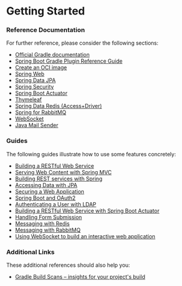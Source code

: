 # Getting Started

### Reference Documentation
For further reference, please consider the following sections:

* [Official Gradle documentation](https://docs.gradle.org)
* [Spring Boot Gradle Plugin Reference Guide](https://docs.spring.io/spring-boot/4.0.0-M3/gradle-plugin)
* [Create an OCI image](https://docs.spring.io/spring-boot/4.0.0-M3/gradle-plugin/packaging-oci-image.html)
* [Spring Web](https://docs.spring.io/spring-boot/4.0.0-M3/reference/web/servlet.html)
* [Spring Data JPA](https://docs.spring.io/spring-boot/4.0.0-M3/reference/data/sql.html#data.sql.jpa-and-spring-data)
* [Spring Security](https://docs.spring.io/spring-boot/4.0.0-M3/reference/web/spring-security.html)
* [Spring Boot Actuator](https://docs.spring.io/spring-boot/4.0.0-M3/reference/actuator/index.html)
* [Thymeleaf](https://docs.spring.io/spring-boot/4.0.0-M3/reference/web/servlet.html#web.servlet.spring-mvc.template-engines)
* [Spring Data Redis (Access+Driver)](https://docs.spring.io/spring-boot/4.0.0-M3/reference/data/nosql.html#data.nosql.redis)
* [Spring for RabbitMQ](https://docs.spring.io/spring-boot/4.0.0-M3/reference/messaging/amqp.html)
* [WebSocket](https://docs.spring.io/spring-boot/4.0.0-M3/reference/messaging/websockets.html)
* [Java Mail Sender](https://docs.spring.io/spring-boot/4.0.0-M3/reference/io/email.html)

### Guides
The following guides illustrate how to use some features concretely:

* [Building a RESTful Web Service](https://spring.io/guides/gs/rest-service/)
* [Serving Web Content with Spring MVC](https://spring.io/guides/gs/serving-web-content/)
* [Building REST services with Spring](https://spring.io/guides/tutorials/rest/)
* [Accessing Data with JPA](https://spring.io/guides/gs/accessing-data-jpa/)
* [Securing a Web Application](https://spring.io/guides/gs/securing-web/)
* [Spring Boot and OAuth2](https://spring.io/guides/tutorials/spring-boot-oauth2/)
* [Authenticating a User with LDAP](https://spring.io/guides/gs/authenticating-ldap/)
* [Building a RESTful Web Service with Spring Boot Actuator](https://spring.io/guides/gs/actuator-service/)
* [Handling Form Submission](https://spring.io/guides/gs/handling-form-submission/)
* [Messaging with Redis](https://spring.io/guides/gs/messaging-redis/)
* [Messaging with RabbitMQ](https://spring.io/guides/gs/messaging-rabbitmq/)
* [Using WebSocket to build an interactive web application](https://spring.io/guides/gs/messaging-stomp-websocket/)

### Additional Links
These additional references should also help you:

* [Gradle Build Scans – insights for your project's build](https://scans.gradle.com#gradle)


